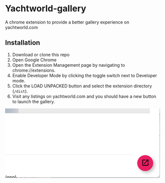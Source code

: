 # Yachtworld-gallery

A chrome extension to provide a better gallery experience on yachtworld.com

## Installation

1. Download or clone this repo
1. Open Google Chrome
1. Open the Extension Management page by navigating to chrome://extensions.
1. Enable Developer Mode by clicking the toggle switch next to Developer mode.
1. Click the LOAD UNPACKED button and select the extension directory (`/dist`).
1. Visit any listings on yachtworld.com and you should have a new button to launch the gallery.

!["Gallery launch button"](https://github.com/thelornenelson/yachtworld-gallery/blob/master/launcher.png)
